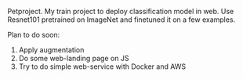 Petproject.
My train project to deploy classification model in web.
Use Resnet101 pretrained on ImageNet and finetuned it on a few examples.

Plan to do soon:
1. Apply augmentation
2. Do some web-landing page on JS
3. Try to do simple web-service with Docker and AWS
